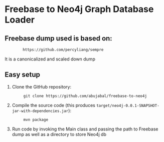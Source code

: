 
# Freebase to Neo4j Graph Database Loader

## Freebase dump used is based on: 
            https://github.com/percyliang/sempre

It is a canonicalized and scaled down dump

## Easy setup

1. Clone the GitHub repository:

            git clone https://github.com/abujabal/freebase-to-neo4j

2. Compile the source code (this produces `target/neo4j-0.0.1-SNAPSHOT-jar-with-dependencies.jar`):

            mvn package

3. Run code by invoking the Main class and passing the path to Freebase dump as well as a directory to store Neo4j db
            